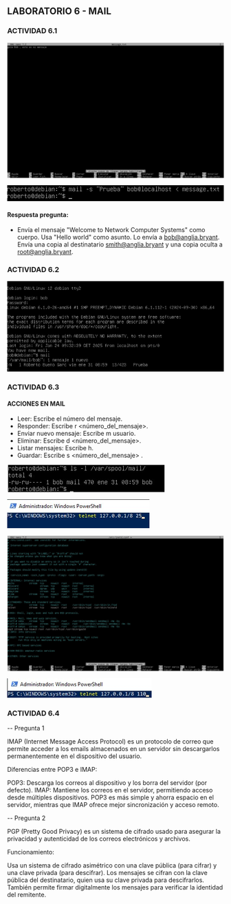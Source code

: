 ## LABORATORIO 6 - MAIL

### ACTIVIDAD 6.1

![](https://github.com/rbuegar/Despliegue/blob/master/Bloque%20B%20-%20Slackware/Imagenes3/LAB6%20F1.jpg?raw=true)

![](https://github.com/rbuegar/Despliegue/blob/master/Bloque%20B%20-%20Slackware/Imagenes3/LAB6%20F2.jpg?raw=true)

#### Respuesta pregunta:

- Envía el mensaje "Welcome to Network Computer Systems" como cuerpo. Usa "Hello world" como asunto. Lo envía a bob@anglia.bryant. Envía una copia al destinatario smith@anglia.bryant y una copia oculta a root@anglia.bryant.

### ACTIVIDAD 6.2

![](https://github.com/rbuegar/Despliegue/blob/master/Bloque%20B%20-%20Slackware/Imagenes3/LAB6%20F3.jpg?raw=true)

### ACTIVIDAD 6.3

#### ACCIONES EN MAIL
 - Leer: Escribe el número del mensaje.
 - Responder: Escribe r <número_del_mensaje>.
 - Enviar nuevo mensaje: Escribe m usuario.
 - Eliminar: Escribe d <número_del_mensaje>. 
 - Listar mensajes: Escribe h. 
 - Guardar: Escribe s <número_del_mensaje> .


![](https://github.com/rbuegar/Despliegue/blob/master/Bloque%20B%20-%20Slackware/Imagenes3/LAB6%20F4.jpg?raw=true)

![](https://github.com/rbuegar/Despliegue/blob/master/Bloque%20B%20-%20Slackware/Imagenes3/LAB6%20F5.jpg?raw=true)

![](https://github.com/rbuegar/Despliegue/blob/master/Bloque%20B%20-%20Slackware/Imagenes3/LAB6%20F6.jpg?raw=true)

![](https://github.com/rbuegar/Despliegue/blob/master/Bloque%20B%20-%20Slackware/Imagenes3/LAB6%20F7.jpg?raw=true)


### ACTIVIDAD 6.4

-- Pregunta 1

IMAP (Internet Message Access Protocol) es un protocolo de correo que permite acceder a los emails almacenados en un servidor sin descargarlos permanentemente en el dispositivo del usuario.

Diferencias entre POP3 e IMAP:

POP3: Descarga los correos al dispositivo y los borra del servidor (por defecto).
IMAP: Mantiene los correos en el servidor, permitiendo acceso desde múltiples dispositivos.
POP3 es más simple y ahorra espacio en el servidor, mientras que IMAP ofrece mejor sincronización y acceso remoto.


-- Pregunta 2   


PGP (Pretty Good Privacy) es un sistema de cifrado usado para asegurar la privacidad y autenticidad de los correos electrónicos y archivos.

Funcionamiento:

Usa un sistema de cifrado asimétrico con una clave pública (para cifrar) y una clave privada (para descifrar).
Los mensajes se cifran con la clave pública del destinatario, quien usa su clave privada para descifrarlos.
También permite firmar digitalmente los mensajes para verificar la identidad del remitente.


